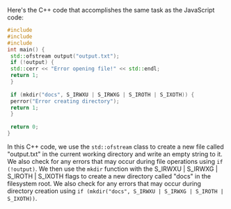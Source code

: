 Here's the C++ code that accomplishes the same task as the JavaScript code:
```c++
#include 
#include 
#include 
int main() {
 std::ofstream output("output.txt");
 if (!output) {
 std::cerr << "Error opening file!" << std::endl;
 return 1;
 }
 
 if (mkdir("docs", S_IRWXU | S_IRWXG | S_IROTH | S_IXOTH)) {
 perror("Error creating directory");
 return 1;
 }
 
 return 0;
}
```
In this C++ code, we use the `std::ofstream` class to create a new file called "output.txt" in the current working directory and write an empty string to it. We also check for any errors that may occur during file operations using `if (!output)`.
We then use the `mkdir` function with the S_IRWXU | S_IRWXG | S_IROTH | S_IXOTH flags to create a new directory called "docs" in the filesystem root. We also check for any errors that may occur during directory creation using `if (mkdir("docs", S_IRWXU | S_IRWXG | S_IROTH | S_IXOTH))`.

